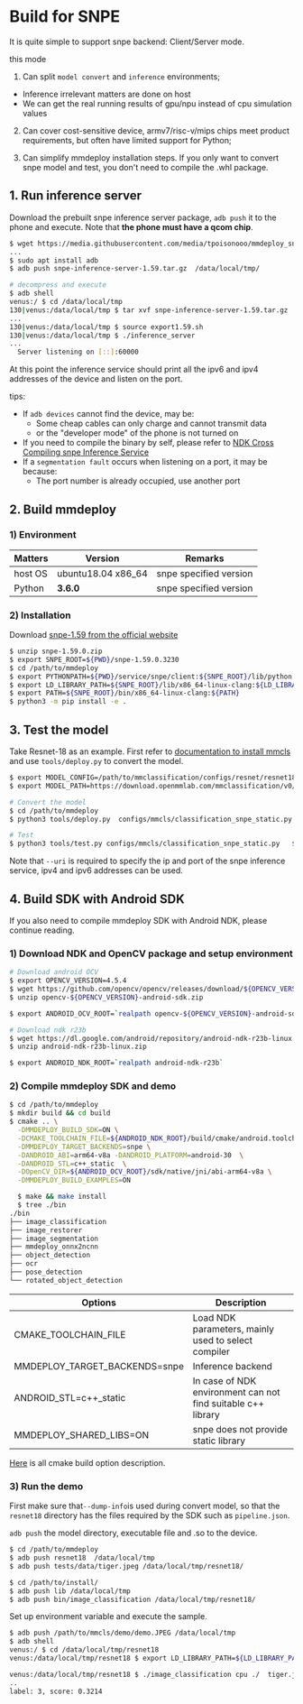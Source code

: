 # Build for SNPE

It is quite simple to support snpe backend: Client/Server mode.

this mode

1. Can split `model convert` and `inference` environments;

- Inference irrelevant matters are done on host
- We can get the real running results of gpu/npu instead of cpu simulation values

2. Can cover cost-sensitive device, armv7/risc-v/mips chips meet product requirements, but often have limited support for Python;

3. Can simplify mmdeploy installation steps. If you only want to convert snpe model and test, you don't need to compile the .whl package.

## 1. Run inference server

Download the prebuilt snpe inference server package, `adb push` it to the phone and execute.
Note that **the phone must have a qcom chip**.

```bash
$ wget https://media.githubusercontent.com/media/tpoisonooo/mmdeploy_snpe_testdata/main/snpe-inference-server-1.59.tar.gz
...
$ sudo apt install adb
$ adb push snpe-inference-server-1.59.tar.gz  /data/local/tmp/

# decompress and execute
$ adb shell
venus:/ $ cd /data/local/tmp
130|venus:/data/local/tmp $ tar xvf snpe-inference-server-1.59.tar.gz
...
130|venus:/data/local/tmp $ source export1.59.sh
130|venus:/data/local/tmp $ ./inference_server
...
  Server listening on [::]:60000
```

At this point the inference service should print all the ipv6 and ipv4 addresses of the device and listen on the port.

tips:

- If `adb devices` cannot find the device, may be:
  - Some cheap cables can only charge and cannot transmit data
  - or the "developer mode" of the phone is not turned on
- If you need to compile the binary by self, please refer to [NDK Cross Compiling snpe Inference Service](../appendix/cross_build_snpe_service.md)
- If a `segmentation fault` occurs when listening on a port, it may be because:
  - The port number is already occupied, use another port

## 2. Build mmdeploy

### 1) Environment

| Matters | Version            | Remarks                |
| ------- | ------------------ | ---------------------- |
| host OS | ubuntu18.04 x86_64 | snpe specified version |
| Python  | **3.6.0**          | snpe specified version |

### 2) Installation

Download [snpe-1.59 from the official website](https://developer.qualcomm.com/qfile/69652/snpe-1.59.0.zip)

```bash
$ unzip snpe-1.59.0.zip
$ export SNPE_ROOT=${PWD}/snpe-1.59.0.3230
$ cd /path/to/mmdeploy
$ export PYTHONPATH=${PWD}/service/snpe/client:${SNPE_ROOT}/lib/python:${PYTHONPATH}
$ export LD_LIBRARY_PATH=${SNPE_ROOT}/lib/x86_64-linux-clang:${LD_LIBRARY_PATH}
$ export PATH=${SNPE_ROOT}/bin/x86_64-linux-clang:${PATH}
$ python3 -m pip install -e .
```

## 3. Test the model

Take Resnet-18 as an example. First refer to [documentation to install mmcls](https://github.com/open-mmlab/mmclassification)  and  use `tools/deploy.py` to convert the model.

```bash
$ export MODEL_CONFIG=/path/to/mmclassification/configs/resnet/resnet18_8xb16_cifar10.py
$ export MODEL_PATH=https://download.openmmlab.com/mmclassification/v0/resnet/resnet18_b16x8_cifar10_20210528-bd6371c8.pth

# Convert the model
$ cd /path/to/mmdeploy
$ python3 tools/deploy.py  configs/mmcls/classification_snpe_static.py $MODEL_CONFIG  $MODEL_PATH   /path/to/test.png   --work-dir resnet18   --device cpu  --uri 10.0.0.1\:60000  --dump-info

# Test
$ python3 tools/test.py configs/mmcls/classification_snpe_static.py   $MODEL_CONFIG    --model reset18/end2end.dlc   --metrics accuracy precision f1_score recall  --uri 10.0.0.1\:60000
```

Note that `--uri` is required to specify the ip and port of the snpe inference service, ipv4 and ipv6 addresses can be used.

## 4. Build SDK with Android SDK

If you also need to compile mmdeploy SDK with Android NDK, please continue reading.

### 1) Download NDK and OpenCV package and setup environment

```bash
# Download android OCV
$ export OPENCV_VERSION=4.5.4
$ wget https://github.com/opencv/opencv/releases/download/${OPENCV_VERSION}/opencv-${OPENCV_VERSION}-android-sdk.zip
$ unzip opencv-${OPENCV_VERSION}-android-sdk.zip

$ export ANDROID_OCV_ROOT=`realpath opencv-${OPENCV_VERSION}-android-sdk`

# Download ndk r23b
$ wget https://dl.google.com/android/repository/android-ndk-r23b-linux.zip
$ unzip android-ndk-r23b-linux.zip

$ export ANDROID_NDK_ROOT=`realpath android-ndk-r23b`
```

### 2) Compile mmdeploy SDK and demo

```bash
$ cd /path/to/mmdeploy
$ mkdir build && cd build
$ cmake .. \
  -DMMDEPLOY_BUILD_SDK=ON \
  -DCMAKE_TOOLCHAIN_FILE=${ANDROID_NDK_ROOT}/build/cmake/android.toolchain.cmake \
  -DMMDEPLOY_TARGET_BACKENDS=snpe \
  -DANDROID_ABI=arm64-v8a -DANDROID_PLATFORM=android-30  \
  -DANDROID_STL=c++_static  \
  -DOpenCV_DIR=${ANDROID_OCV_ROOT}/sdk/native/jni/abi-arm64-v8a \
  -DMMDEPLOY_BUILD_EXAMPLES=ON

  $ make && make install
  $ tree ./bin
./bin
├── image_classification
├── image_restorer
├── image_segmentation
├── mmdeploy_onnx2ncnn
├── object_detection
├── ocr
├── pose_detection
└── rotated_object_detection
```

| Options                       | Description                                                  |
| ----------------------------- | ------------------------------------------------------------ |
| CMAKE_TOOLCHAIN_FILE          | Load NDK parameters, mainly used to select compiler          |
| MMDEPLOY_TARGET_BACKENDS=snpe | Inference backend                                            |
| ANDROID_STL=c++\_static       | In case of NDK environment can not find suitable c++ library |
| MMDEPLOY_SHARED_LIBS=ON       | snpe does not provide static library                         |

[Here](../01-how-to-build/cmake_option.md) is all cmake build option description.

### 3) Run the demo

First make sure that`--dump-info`is used during convert model, so that the `resnet18` directory has the files required by the SDK such as `pipeline.json`.

`adb push` the model directory, executable file and .so to the device.

```bash
$ cd /path/to/mmdeploy
$ adb push resnet18  /data/local/tmp
$ adb push tests/data/tiger.jpeg /data/local/tmp/resnet18/

$ cd /path/to/install/
$ adb push lib /data/local/tmp
$ adb push bin/image_classification /data/local/tmp/resnet18/
```

Set up environment variable and execute the sample.

```bash
$ adb push /path/to/mmcls/demo/demo.JPEG /data/local/tmp
$ adb shell
venus:/ $ cd /data/local/tmp/resnet18
venus:/data/local/tmp/resnet18 $ export LD_LIBRARY_PATH=${LD_LIBRARY_PATH}:/data/local/tmp/lib

venus:/data/local/tmp/resnet18 $ ./image_classification cpu ./  tiger.jpeg
..
label: 3, score: 0.3214
```
